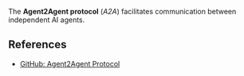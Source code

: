 The **Agent2Agent protocol** (*A2A*) facilitates communication between independent AI agents.

## References

- [GitHub: Agent2Agent Protocol](https://github.com/google/A2A)
